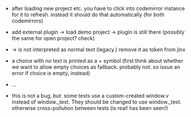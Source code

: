 

+ after loading new project etc. you have to click into codemirror instance
for it to refresh. instead it should do that automatically (for both codemirrors)

+ add external plugin -> load demo project -> plugin is still there
(possibly the same for open project? check)

+ -> is not interpreted as normal text (legacy.) remove it as token from jinx

+ a choice with no text is printed as a + symbol (first think about whether
we want to allow empty choices as fallback. probably not. so issue an error
if choice is empty, instead)

+ ...



+ this is not a bug, but: some tests use a custom-created window.v instead
  of window._test. They should be changed to use window._test.
  otherwise cross-pollution between tests (is real! has been seen!)